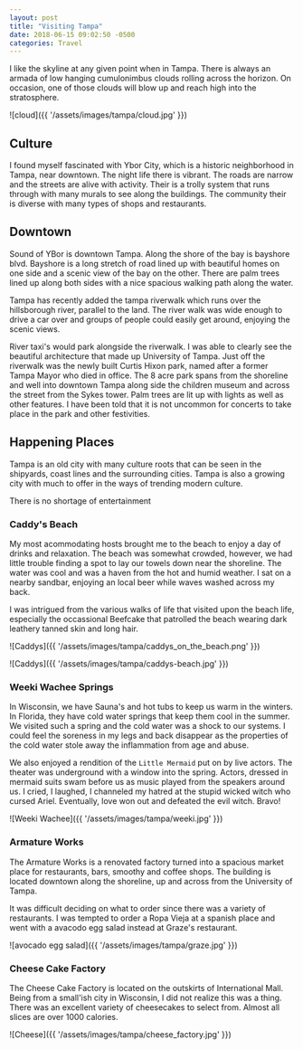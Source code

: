 ```yaml
---
layout: post
title: "Visiting Tampa"
date: 2018-06-15 09:02:50 -0500
categories: Travel
---
```


I like the skyline at any given point when in Tampa. There is always an armada of low hanging cumulonimbus clouds rolling across the horizon. On occasion, one of those clouds will blow up and reach high into the stratosphere.

![cloud]({{ '/assets/images/tampa/cloud.jpg' }})


## Culture
I found myself fascinated with Ybor City, which is a historic neighborhood in Tampa, near downtown. The night life there is vibrant. The roads are narrow and the streets are alive with activity. Their is a trolly system that runs through with many murals to see along the buildings. The community their is diverse with many types of shops and restaurants. 

## Downtown
Sound of YBor is downtown Tampa. Along the shore of the bay is bayshore blvd. Bayshore is a long stretch of road lined up with beautiful homes on one side and a scenic view of the bay on the other. There are palm trees lined up along both sides with a nice spacious walking path along the water. 

Tampa has recently added the tampa riverwalk which runs over the hillsborough river, parallel to the land. The river walk was wide enough to drive a car over and groups of people could easily get around, enjoying the scenic views. 

River taxi's would park alongside the riverwalk. I was able to clearly see the beautiful architecture that made up University of Tampa. Just off the riverwalk was the newly built Curtis Hixon park, named after a former Tampa Mayor who died in office. The 8 acre park spans from the shoreline and well into downtown Tampa along side the children museum and across the street from the Sykes tower. Palm trees are lit up with lights as well as other features. I have been told that it is not uncommon for concerts to take place in the park and other festivities.

## Happening Places
Tampa is an old city with many culture roots that can be seen in the shipyards, coast lines and the surrounding cities. Tampa is also a growing city with much to offer in the ways of trending modern culture.  

There is no shortage of entertainment

### Caddy's Beach 

My most acommodating hosts brought me to the beach to enjoy a day of drinks and relaxation. The beach was somewhat crowded, however, we had little trouble finding a spot to lay our towels down near the shoreline. The water was cool and was a haven from the hot and humid weather. I sat on a nearby sandbar, enjoying an local beer while waves washed across my back. 

I was intrigued from the various walks of life that visited upon the beach life, especially the occassional Beefcake that patrolled the beach wearing dark leathery tanned skin and long hair. 

![Caddys]({{ '/assets/images/tampa/caddys_on_the_beach.png' }})

![Caddys]({{ '/assets/images/tampa/caddys-beach.jpg' }})

### Weeki Wachee Springs
In Wisconsin, we have Sauna's and hot tubs to keep us warm in the winters. In Florida, they have cold water springs that keep them cool in the summer. We visited such a spring and the cold water was a shock to our systems. I could feel the soreness in my legs and back disappear as the properties of the cold water stole away the inflammation from age and abuse.

We also enjoyed a rendition of the `Little Mermaid` put on by live actors. The theater was underground with a window into the spring. Actors, dressed in mermaid suits swam before us as music played from the speakers around us. I cried, I laughed, I channeled my hatred at the stupid wicked witch who cursed Ariel. Eventually, love won out and defeated the evil witch. Bravo!  

![Weeki Wachee]({{ '/assets/images/tampa/weeki.jpg' }})

### Armature Works 
The Armature Works is a renovated factory turned into a spacious market place for restaurants, bars, smoothy and coffee shops. The building is located downtown along the shoreline, up and across from the University of Tampa. 

It was difficult deciding on what to order since there was a variety of restaurants. I was tempted to order a Ropa Vieja at a spanish place and went with a avacodo egg salad instead at Graze's restaurant. 

![avocado egg salad]({{ '/assets/images/tampa/graze.jpg' }})

### Cheese Cake Factory
The Cheese Cake Factory is located on the outskirts of International Mall. Being from a small'ish city in Wisconsin, I did not realize this was a thing. There was an excellent variety of cheesecakes to select from. Almost all slices are over 1000 calories. 

 
![Cheese]({{ '/assets/images/tampa/cheese_factory.jpg' }})
